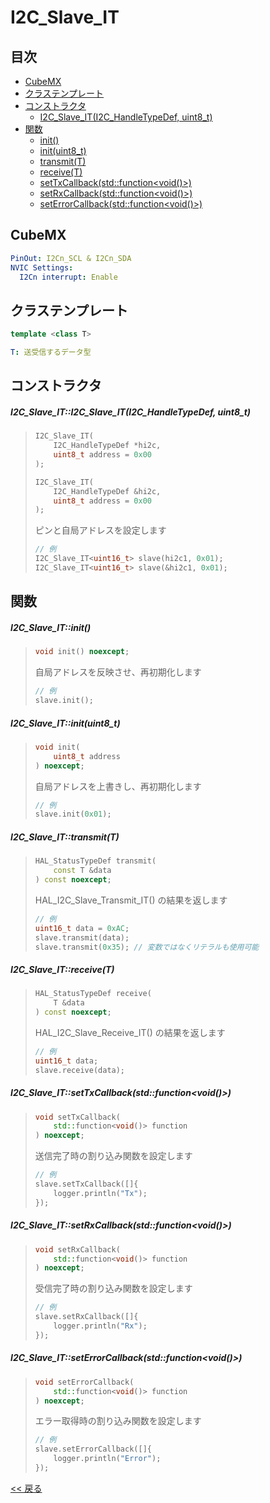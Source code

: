 # I2C_Slave_IT

## 目次
- [CubeMX](#cubemx)
- [クラステンプレート](#クラステンプレート)
- [コンストラクタ](#コンストラクタ)
  - [I2C_Slave_IT(I2C_HandleTypeDef, uint8_t)](#i2c_slave_iti2c_slave_iti2c_handletypedef-uint8_t)
- [関数](#関数)
  - [init()](#i2c_slave_itinit)
  - [init(uint8_t)](#i2c_slave_itinituint8_t)
  - [transmit(T)](#i2c_slave_ittransmitt)
  - [receive(T)](#i2c_slave_itreceivet)
  - [setTxCallback(std::function<void()>)](#i2c_slave_itsettxcallbackstdfunctionvoid)
  - [setRxCallback(std::function<void()>)](#i2c_slave_itsetrxcallbackstdfunctionvoid)
  - [setErrorCallback(std::function<void()>)](#i2c_slave_itseterrorcallbackstdfunctionvoid)

## CubeMX
```yaml
PinOut: I2Cn_SCL & I2Cn_SDA
NVIC Settings:
  I2Cn interrupt: Enable
```

## クラステンプレート
```c++
template <class T>
```
```yaml
T: 送受信するデータ型
```

## コンストラクタ
##### I2C_Slave_IT::I2C_Slave_IT(I2C_HandleTypeDef, uint8_t)
> ```c++
> I2C_Slave_IT(
>     I2C_HandleTypeDef *hi2c,
>     uint8_t address = 0x00
> );
> ```
> ```c++
> I2C_Slave_IT(
>     I2C_HandleTypeDef &hi2c,
>     uint8_t address = 0x00
> );
> ```
> ピンと自局アドレスを設定します  
> ```c++
> // 例
> I2C_Slave_IT<uint16_t> slave(hi2c1, 0x01);
> I2C_Slave_IT<uint16_t> slave(&hi2c1, 0x01);
> ```

## 関数
##### I2C_Slave_IT::init()
> ```c++
> void init() noexcept;
> ```
> 自局アドレスを反映させ、再初期化します  
> ```c++
> // 例
> slave.init();
> ```

##### I2C_Slave_IT::init(uint8_t)
> ```c++
> void init(
>     uint8_t address
> ) noexcept;
> ```
> 自局アドレスを上書きし、再初期化します  
> ```c++
> // 例
> slave.init(0x01);
> ```

##### I2C_Slave_IT::transmit(T)
> ```c++
> HAL_StatusTypeDef transmit(
>     const T &data
> ) const noexcept;
> ```
> HAL_I2C_Slave_Transmit_IT() の結果を返します  
> ```c++
> // 例
> uint16_t data = 0xAC;
> slave.transmit(data);
> slave.transmit(0x35); // 変数ではなくリテラルも使用可能
> ```

##### I2C_Slave_IT::receive(T)
> ```c++
> HAL_StatusTypeDef receive(
>     T &data
> ) const noexcept;
> ```
> HAL_I2C_Slave_Receive_IT() の結果を返します  
> ```c++
> // 例
> uint16_t data;
> slave.receive(data);
> ```

##### I2C_Slave_IT::setTxCallback(std::function<void()>)
> ```c++
> void setTxCallback(
>     std::function<void()> function
> ) noexcept;
> ```
> 送信完了時の割り込み関数を設定します  
> ```c++
> // 例
> slave.setTxCallback([]{
>     logger.println("Tx");
> });
> ```

##### I2C_Slave_IT::setRxCallback(std::function<void()>)
> ```c++
> void setRxCallback(
>     std::function<void()> function
> ) noexcept;
> ```
> 受信完了時の割り込み関数を設定します
> ```c++
> // 例
> slave.setRxCallback([]{
>     logger.println("Rx");
> });
> ```

##### I2C_Slave_IT::setErrorCallback(std::function<void()>)
> ```c++
> void setErrorCallback(
>     std::function<void()> function
> ) noexcept;
> ```
> エラー取得時の割り込み関数を設定します
> ```c++
> // 例
> slave.setErrorCallback([]{
>     logger.println("Error");
> });
> ```

[<< 戻る](../README.md)